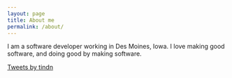 ```yaml
---
layout: page
title: About me
permalink: /about/
---
```

I am a software developer working in Des Moines, Iowa. I love making good software, and doing good by making software.

<a class="twitter-timeline" href="https://twitter.com/tindn">Tweets by tindn</a>
<script async src="//platform.twitter.com/widgets.js" charset="utf-8"></script>